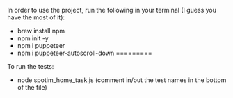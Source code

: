 In order to use the project, run the following in your terminal (I guess you have the most of it):
- brew install npm
- npm init -y
- npm i puppeteer 
- npm i puppeteer-autoscroll-down
=========

To run the tests:
- node spotim_home_task.js (comment in/out the test names in the bottom of the file)



